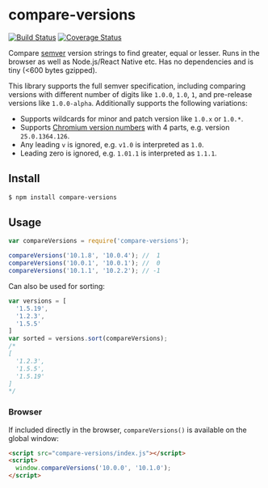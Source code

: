 # compare-versions

[![Build Status](https://img.shields.io/travis/omichelsen/compare-versions/master.svg)](https://travis-ci.org/omichelsen/compare-versions)
[![Coverage Status](https://coveralls.io/repos/omichelsen/compare-versions/badge.svg?branch=master&service=github)](https://coveralls.io/github/omichelsen/compare-versions?branch=master)

Compare [semver](https://semver.org/) version strings to find greater, equal or lesser. Runs in the browser as well as Node.js/React Native etc. Has no dependencies and is tiny (<600 bytes gzipped).

This library supports the full semver specification, including comparing versions with different number of digits like `1.0.0`, `1.0`, `1`, and pre-release versions like `1.0.0-alpha`. Additionally supports the following variations:

- Supports wildcards for minor and patch version like `1.0.x` or `1.0.*`.
- Supports [Chromium version numbers](https://www.chromium.org/developers/version-numbers) with 4 parts, e.g. version `25.0.1364.126`.
- Any leading `v` is ignored, e.g. `v1.0` is interpreted as `1.0`.
- Leading zero is ignored, e.g. `1.01.1` is interpreted as `1.1.1`.

## Install

```bash
$ npm install compare-versions
```

## Usage

```javascript
var compareVersions = require('compare-versions');

compareVersions('10.1.8', '10.0.4'); //  1
compareVersions('10.0.1', '10.0.1'); //  0
compareVersions('10.1.1', '10.2.2'); // -1
```

Can also be used for sorting:

```javascript
var versions = [
  '1.5.19',
  '1.2.3',
  '1.5.5'
]
var sorted = versions.sort(compareVersions);
/*
[
  '1.2.3',
  '1.5.5',
  '1.5.19'
]
*/
```

### Browser

If included directly in the browser, `compareVersions()` is available on the global window:

```html
<script src="compare-versions/index.js"></script>
<script>
  window.compareVersions('10.0.0', '10.1.0');
</script>
```
